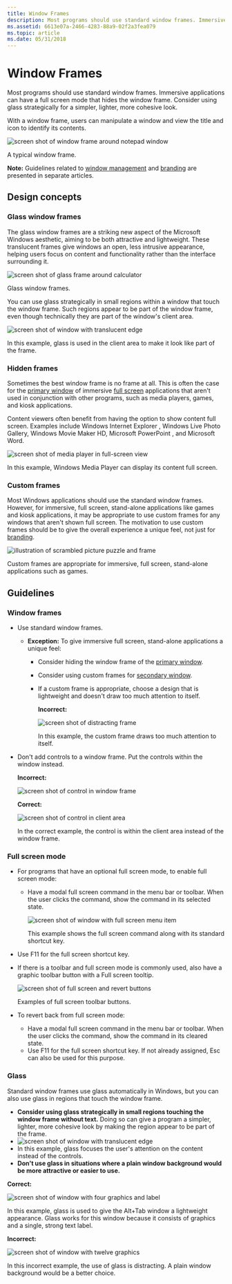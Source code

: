 ```yaml
---
title: Window Frames
description: Most programs should use standard window frames. Immersive applications can have a full screen mode that hides the window frame. Consider using glass strategically for a simpler, lighter, more cohesive look.
ms.assetid: 6613e07a-2466-4283-88a9-02f2a3fea079
ms.topic: article
ms.date: 05/31/2018
---
```


# Window Frames

Most programs should use standard window frames. Immersive applications can have a full screen mode that hides the window frame. Consider using glass strategically for a simpler, lighter, more cohesive look.

With a window frame, users can manipulate a window and view the title and icon to identify its contents.

![screen shot of window frame around notepad window ](images/win-window-frames-image1.png)

A typical window frame.

**Note:** Guidelines related to [window management](win-window-mgt.md) and [branding](exper-branding.md) are presented in separate articles.

## Design concepts

### Glass window frames

The glass window frames are a striking new aspect of the Microsoft Windows aesthetic, aiming to be both attractive and lightweight. These translucent frames give windows an open, less intrusive appearance, helping users focus on content and functionality rather than the interface surrounding it.

![screen shot of glass frame around calculator ](images/win-window-frames-image2.png)

Glass window frames.

You can use glass strategically in small regions within a window that touch the window frame. Such regions appear to be part of the window frame, even though technically they are part of the window's client area.

![screen shot of window with translucent edge ](images/win-window-frames-image3.png)

In this example, glass is used in the client area to make it look like part of the frame.

### Hidden frames

Sometimes the best window frame is no frame at all. This is often the case for the [primary window](glossary.md) of immersive [full screen](glossary.md) applications that aren't used in conjunction with other programs, such as media players, games, and kiosk applications.

Content viewers often benefit from having the option to show content full screen. Examples include Windows Internet Explorer , Windows Live Photo Gallery, Windows Movie Maker HD, Microsoft PowerPoint , and Microsoft Word.

![screen shot of media player in full-screen view ](images/win-window-frames-image4.png)

In this example, Windows Media Player can display its content full screen.

### Custom frames

Most Windows applications should use the standard window frames. However, for immersive, full screen, stand-alone applications like games and kiosk applications, it may be appropriate to use custom frames for any windows that aren't shown full screen. The motivation to use custom frames should be to give the overall experience a unique feel, not just for [branding](exper-branding.md).

![illustration of scrambled picture puzzle and frame ](images/win-window-frames-image5.png)

Custom frames are appropriate for immersive, full screen, stand-alone applications such as games.

## Guidelines

### Window frames

-   Use standard window frames.
    -   **Exception:** To give immersive full screen, stand-alone applications a unique feel:
        -   Consider hiding the window frame of the [primary window](glossary.md).
        -   Consider using custom frames for [secondary window](glossary.md).
        -   If a custom frame is appropriate, choose a design that is lightweight and doesn't draw too much attention to itself.

            **Incorrect:**

            ![screen shot of distracting frame ](images/win-window-frames-image6.png)

            In this example, the custom frame draws too much attention to itself.
-   Don't add controls to a window frame. Put the controls within the window instead.

    **Incorrect:**

    ![screen shot of control in window frame ](images/win-window-frames-image7.png)

    **Correct:**

    ![screen shot of control in client area ](images/win-window-frames-image8.png)

    In the correct example, the control is within the client area instead of the window frame.

### Full screen mode

-   For programs that have an optional full screen mode, to enable full screen mode:
    -   Have a modal full screen command in the menu bar or toolbar. When the user clicks the command, show the command in its selected state.

        ![screen shot of window with full screen menu item ](images/win-window-frames-image9.png)

        This example shows the full screen command along with its standard shortcut key.

-   Use F11 for the full screen shortcut key.
-   If there is a toolbar and full screen mode is commonly used, also have a graphic toolbar button with a Full screen tooltip.

    ![screen shot of full screen and revert buttons ](images/win-window-frames-image10.png)

    Examples of full screen toolbar buttons.

-   To revert back from full screen mode:
    -   Have a modal full screen command in the menu bar or toolbar. When the user clicks the command, show the command in its cleared state.
    -   Use F11 for the full screen shortcut key. If not already assigned, Esc can also be used for this purpose.

### Glass

Standard window frames use glass automatically in Windows, but you can also use glass in regions that touch the window frame.

-   **Consider using glass strategically in small regions touching the window frame without text.** Doing so can give a program a simpler, lighter, more cohesive look by making the region appear to be part of the frame.
-   ![screen shot of window with translucent edge ](images/win-window-frames-image3.png)
-   In this example, glass focuses the user's attention on the content instead of the controls.
-   **Don't use glass in situations where a plain window background would be more attractive or easier to use.**

**Correct:**

![screen shot of window with four graphics and label ](images/win-window-frames-image11.png)

In this example, glass is used to give the Alt+Tab window a lightweight appearance. Glass works for this window because it consists of graphics and a single, strong text label.

**Incorrect:**

![screen shot of window with twelve graphics ](images/win-window-frames-image12.png)

In this incorrect example, the use of glass is distracting. A plain window background would be a better choice.

 

 




